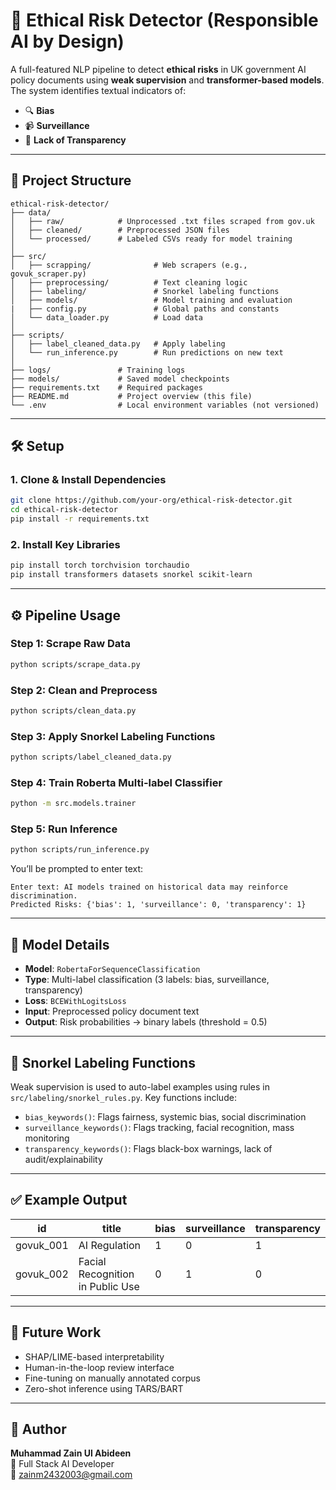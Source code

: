 # 🧠 Ethical Risk Detector (Responsible AI by Design)

A full-featured NLP pipeline to detect **ethical risks** in UK government AI policy documents using **weak supervision** and **transformer-based models**. The system identifies textual indicators of:

- 🔍 **Bias**
- 📹 **Surveillance**
- 🧾 **Lack of Transparency**

---

## 📁 Project Structure

```
ethical-risk-detector/
├── data/
│   ├── raw/            # Unprocessed .txt files scraped from gov.uk
│   ├── cleaned/        # Preprocessed JSON files
│   └── processed/      # Labeled CSVs ready for model training
│
├── src/
│   ├── scrapping/              # Web scrapers (e.g., govuk_scraper.py)
│   ├── preprocessing/          # Text cleaning logic
│   ├── labeling/               # Snorkel labeling functions
│   ├── models/                 # Model training and evaluation
|   ├── config.py               # Global paths and constants
│   └── data_loader.py          # Load data
│
├── scripts/
│   ├── label_cleaned_data.py   # Apply labeling
│   └── run_inference.py        # Run predictions on new text
│
├── logs/               # Training logs
├── models/             # Saved model checkpoints
├── requirements.txt    # Required packages
├── README.md           # Project overview (this file)
└── .env                # Local environment variables (not versioned)
```

---

## 🛠️ Setup

### 1. Clone & Install Dependencies

```bash
git clone https://github.com/your-org/ethical-risk-detector.git
cd ethical-risk-detector
pip install -r requirements.txt
```

### 2. Install Key Libraries

```bash
pip install torch torchvision torchaudio
pip install transformers datasets snorkel scikit-learn
```

---

## ⚙️ Pipeline Usage

### Step 1: Scrape Raw Data
```bash
python scripts/scrape_data.py
```

### Step 2: Clean and Preprocess
```bash
python scripts/clean_data.py
```

### Step 3: Apply Snorkel Labeling Functions
```bash
python scripts/label_cleaned_data.py
```

### Step 4: Train Roberta Multi-label Classifier
```bash
python -m src.models.trainer
```

### Step 5: Run Inference
```bash
python scripts/run_inference.py
```

You’ll be prompted to enter text:
```
Enter text: AI models trained on historical data may reinforce discrimination.
Predicted Risks: {'bias': 1, 'surveillance': 0, 'transparency': 1}
```

---

## 🤖 Model Details

- **Model**: `RobertaForSequenceClassification`
- **Type**: Multi-label classification (3 labels: bias, surveillance, transparency)
- **Loss**: `BCEWithLogitsLoss`
- **Input**: Preprocessed policy document text
- **Output**: Risk probabilities → binary labels (threshold = 0.5)

---

## 🧠 Snorkel Labeling Functions

Weak supervision is used to auto-label examples using rules in `src/labeling/snorkel_rules.py`. Key functions include:

- `bias_keywords()`: Flags fairness, systemic bias, social discrimination
- `surveillance_keywords()`: Flags tracking, facial recognition, mass monitoring
- `transparency_keywords()`: Flags black-box warnings, lack of audit/explainability

---

## ✅ Example Output

| id        | title                               | bias | surveillance | transparency |
|-----------|-------------------------------------|------|--------------|---------------|
| govuk_001 | AI Regulation                       | 1    | 0            | 1             |
| govuk_002 | Facial Recognition in Public Use    | 0    | 1            | 0             |

---

## 🔭 Future Work

- SHAP/LIME-based interpretability
- Human-in-the-loop review interface
- Fine-tuning on manually annotated corpus
- Zero-shot inference using TARS/BART

---

## 👤 Author

**Muhammad Zain Ul Abideen**  
💼 Full Stack AI Developer  
📧 zainm2432003@gmail.com
